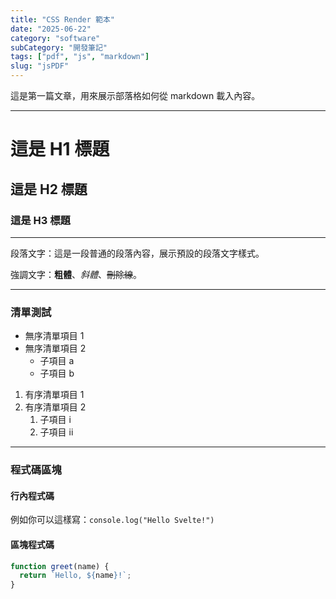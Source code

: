 ```yaml
---
title: "CSS Render 範本"
date: "2025-06-22"
category: "software"
subCategory: "開發筆記"
tags: ["pdf", "js", "markdown"]
slug: "jsPDF"
---
```

這是第一篇文章，用來展示部落格如何從 markdown 載入內容。

---

# 這是 H1 標題

## 這是 H2 標題

### 這是 H3 標題

---

段落文字：這是一段普通的段落內容，展示預設的段落文字樣式。

強調文字：**粗體**、_斜體_、~~刪除線~~。

---

### 清單測試

- 無序清單項目 1
- 無序清單項目 2
  - 子項目 a
  - 子項目 b

1. 有序清單項目 1
2. 有序清單項目 2
   1. 子項目 i
   2. 子項目 ii

---

### 程式碼區塊

#### 行內程式碼

例如你可以這樣寫：`console.log("Hello Svelte!")`

#### 區塊程式碼

```js
function greet(name) {
  return `Hello, ${name}!`;
}
```
